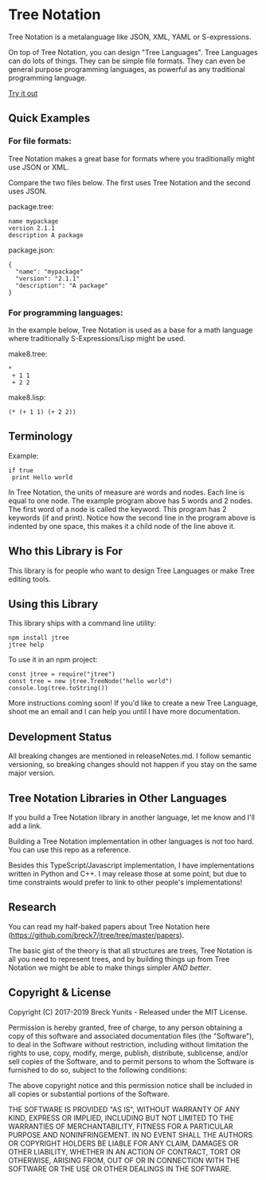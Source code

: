 Tree Notation
=============

Tree Notation is a metalanguage like JSON, XML, YAML or S-expressions.

On top of Tree Notation, you can design "Tree Languages". Tree Languages can do lots of things. They can be simple file formats. They can even be general purpose programming languages, as powerful as any traditional programming language.

[Try it out](http://treenotation.org/sandbox/)

Quick Examples
--------------

### For file formats:

Tree Notation makes a great base for formats where you traditionally might use JSON or XML.

Compare the two files below. The first uses Tree Notation and the second uses JSON.

package.tree:

    name mypackage
    version 2.1.1
    description A package

package.json:

    {
      "name": "mypackage"
      "version": "2.1.1"
      "description": "A package"
    }

### For programming languages:

In the example below, Tree Notation is used as a base for a math language where traditionally S-Expressions/Lisp might be used.

make8.tree:

    *
     + 1 1
     + 2 2

make8.lisp:

    (* (+ 1 1) (+ 2 2))



Terminology
-----------

Example:

    if true
     print Hello world

In Tree Notation, the units of measure are words and nodes. Each line is equal to one node. The example program above has 5 words and 2 nodes. The first word of a node is called the keyword. This program has 2 keywords (if and print). Notice how the second line in the program above is indented by one space, this makes it a child node of the line above it.

Who this Library is For
-----------------------

This library is for people who want to design Tree Languages or make Tree editing tools.

Using this Library
-----------------

This library ships with a command line utility:

    npm install jtree
    jtree help

To use it in an npm project:

    const jtree = require("jtree")
    const tree = new jtree.TreeNode("hello world")
    console.log(tree.toString())

More instructions coming soon! If you'd like to create a new Tree Language, shoot me an email and I can help you until I have more documentation.

Development Status
------------------

All breaking changes are mentioned in releaseNotes.md. I follow semantic versioning, so breaking changes should not happen if you stay on the same major version.

Tree Notation Libraries in Other Languages
------------------------------------------

If you build a Tree Notation library in another language, let me know and I'll add a link.

Building a Tree Notation implementation in other languages is not too hard. You can use this repo as a reference.

Besides this TypeScript/Javascript implementation, I have implementations written in Python and C++. I may release those at some point, but due to time constraints would prefer to link to other people's implementations!

Research
--------

You can read my half-baked papers about Tree Notation here (https://github.com/breck7/jtree/tree/master/papers).

The basic gist of the theory is that all structures are trees, Tree Notation is all you need to represent trees, and by building things up from Tree Notation we might be able to make things simpler *AND better*.

Copyright & License
-------------------

Copyright (C) 2017-2019 Breck Yunits - Released under the MIT License.

Permission is hereby granted, free of charge, to any person obtaining a copy of this software and associated documentation files (the "Software"), to deal in the Software without restriction, including without limitation the rights to use, copy, modify, merge, publish, distribute, sublicense, and/or sell copies of the Software, and to permit persons to whom the Software is furnished to do so, subject to the following conditions:

The above copyright notice and this permission notice shall be included in all copies or substantial portions of the Software.

THE SOFTWARE IS PROVIDED "AS IS", WITHOUT WARRANTY OF ANY KIND, EXPRESS OR IMPLIED, INCLUDING BUT NOT LIMITED TO THE WARRANTIES OF MERCHANTABILITY, FITNESS FOR A PARTICULAR PURPOSE AND NONINFRINGEMENT. IN NO EVENT SHALL THE AUTHORS OR COPYRIGHT HOLDERS BE LIABLE FOR ANY CLAIM, DAMAGES OR OTHER LIABILITY, WHETHER IN AN ACTION OF CONTRACT, TORT OR OTHERWISE, ARISING FROM, OUT OF OR IN CONNECTION WITH THE SOFTWARE OR THE USE OR OTHER DEALINGS IN THE SOFTWARE.
